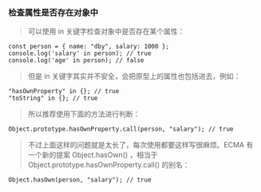 ### 检查属性是否存在对象中
> 可以使用 in 关键字检查对象中是否存在某个属性：
```
const person = { name: "dby", salary: 1000 };
console.log('salary' in person); // true
console.log('age' in person); // false
```
> 但是 in 关键字其实并不安全，会把原型上的属性也包括进去，例如：
```
"hasOwnProperty" in {}; // true
"toString" in {}; // true
```
> 所以推荐使用下面的方法进行判断：
```
Object.prototype.hasOwnProperty.call(person, "salary"); // true
```
> 不过上面这样的问题就是太长了，每次使用都要这样写很麻烦。ECMA 有一个新的提案 Object.hasOwn() ，相当于 Object.prototype.hasOwnProperty.call() 的别名：
```
Object.hasOwn(person, "salary"); // true
```
